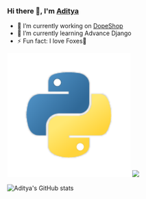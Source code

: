 ### Hi there 👋, I'm <a href="https://github.com/adityapriyadarshi669">Aditya</a>

- 🔭 I’m currently working on <a href ="https://github.com/adityapriyadarshi669/DopeShop">DopeShop</a>
- 🌱 I’m currently learning Advance Django
- ⚡ Fun fact: I love Foxes🦊
<img src="https://raw.githubusercontent.com/github/explore/80688e429a7d4ef2fca1e82350fe8e3517d3494d/topics/python/python.png">
<img src="https://static.djangoproject.com/img/logos/django-logo-positive.svg">

![Aditya's GitHub stats](https://github-readme-stats.vercel.app/api?username=adityapriyadarshi669)
